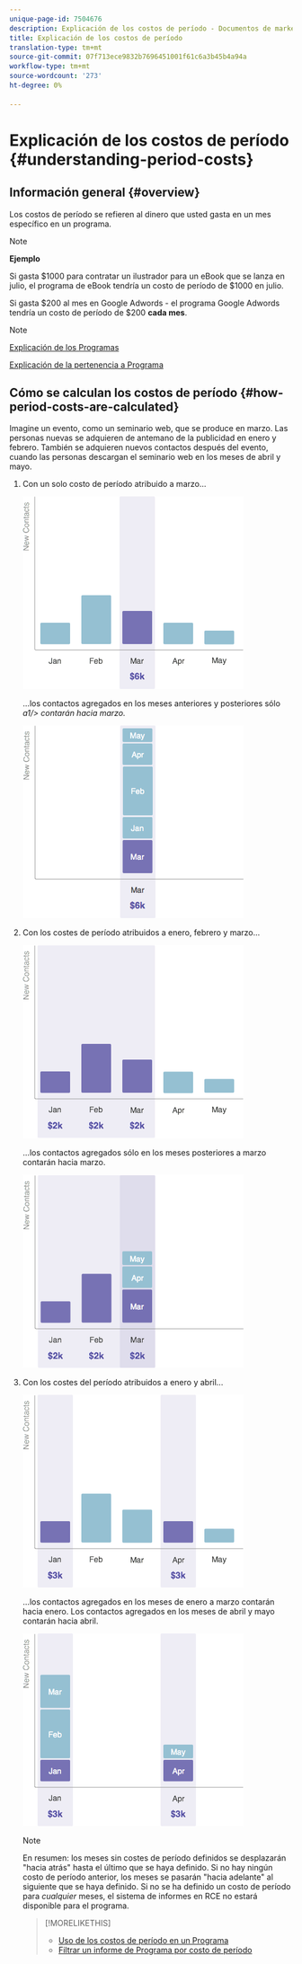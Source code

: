 ```yaml
---
unique-page-id: 7504676
description: Explicación de los costos de período - Documentos de marketing - Documentación del producto
title: Explicación de los costos de período
translation-type: tm+mt
source-git-commit: 07f713ece9832b7696451001f61c6a3b45b4a94a
workflow-type: tm+mt
source-wordcount: '273'
ht-degree: 0%

---
```



# Explicación de los costos de período {#understanding-period-costs}

## Información general {#overview}

Los costos de período se refieren al dinero que usted gasta en un mes específico en un programa.

>[!NOTE]
>
>**Ejemplo**
>
>Si gasta $1000 para contratar un ilustrador para un eBook que se lanza en julio, el programa de eBook tendría un costo de período de $1000 en julio.
>
>Si gasta $200 al mes en Google Adwords - el programa Google Adwords tendría un costo de período de $200 **cada mes**.

>[!NOTE]
>
>[Explicación de los Programas](/help/marketo/product-docs/core-marketo-concepts/programs/creating-programs/understanding-programs.md)
>
>[Explicación de la pertenencia a Programa](/help/marketo/product-docs/core-marketo-concepts/programs/creating-programs/understanding-program-membership.md)

## Cómo se calculan los costos de período {#how-period-costs-are-calculated}

Imagine un evento, como un seminario web, que se produce en marzo. Las personas nuevas se adquieren de antemano de la publicidad en enero y febrero. También se adquieren nuevos contactos después del evento, cuando las personas descargan el seminario web en los meses de abril y mayo.

1. Con un solo costo de período atribuido a marzo...

   ![](assets/graph1.png)

   ...los contactos agregados en los meses anteriores y posteriores sólo *a1/> contarán hacia marzo.*

   ![](assets/graph2.png)

1. Con los costes de período atribuidos a enero, febrero y marzo...

   ![](assets/graph3.png)

   ...los contactos agregados sólo en los meses posteriores a marzo contarán hacia marzo.

   ![](assets/graph4.png)

1. Con los costes del período atribuidos a enero y abril...

   ![](assets/graph5.png)

   ...los contactos agregados en los meses de enero a marzo contarán hacia enero. Los contactos agregados en los meses de abril y mayo contarán hacia abril.

   ![](assets/graph6.png)

   >[!NOTE]
   >
   >En resumen: los meses sin costes de período definidos se desplazarán &quot;hacia atrás&quot; hasta el último que se haya definido. Si no hay ningún costo de período anterior, los meses se pasarán &quot;hacia adelante&quot; al siguiente que se haya definido. Si no se ha definido un costo de período para _cualquier_ meses, el sistema de informes en RCE no estará disponible para el programa.

   >[!MORELIKETHIS]
   >
   >* [Uso de los costos de período en un Programa](/help/marketo/product-docs/core-marketo-concepts/programs/working-with-programs/using-period-costs-in-a-program.md)
   >* [Filtrar un informe de Programa por costo de período](/help/marketo/product-docs/core-marketo-concepts/programs/program-performance-report/filter-a-program-report-by-period-cost.md)

